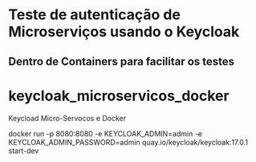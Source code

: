 # Teste de autenticação de Microserviços usando o Keycloak


## Dentro de Containers para facilitar os testes


# keycloak_microservicos_docker
Keycload Micro-Servocos e Docker 


docker run -p 8080:8080 -e KEYCLOAK_ADMIN=admin -e KEYCLOAK_ADMIN_PASSWORD=admin quay.io/keycloak/keycloak:17.0.1 start-dev


